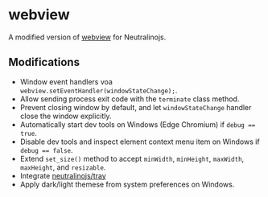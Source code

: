 # webview

A modified version of [webview](https://github.com/webview/webview) for Neutralinojs.

## Modifications

- Window event handlers voa `webview.setEventHandler(windowStateChange);`.
- Allow sending process exit code with the `terminate` class method.
- Prevent closing window by default, and let `windowStateChange` handler close the window explicitly. 
- Automatically start dev tools on Windows (Edge Chromium) if `debug == true`.
- Disable dev tools and inspect element context menu item on Windows if `debug == false`.
- Extend `set_size()` method to accept `minWidth`, `minHeight`, `maxWidth`, `maxHeight`, and `resizable`.
- Integrate [neutralinojs/tray](https://github.com/neutralinojs/tray)
- Apply dark/light themese from system preferences on Windows.

